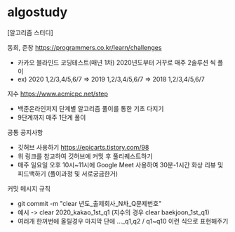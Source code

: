 # algostudy
[알고리즘 스터디]

동희, 준창 https://programmers.co.kr/learn/challenges
- 카카오 블라인드 코딩테스트(매년 1차) 2020년도부터 거꾸로 매주 2솔루션 씩 풀이
- ex) 2020 1,2/3,4/5,6/7 => 2019 1,2/3,4/5,6/7 => 2018 1,2/3,4/5,6/7

지수 https://www.acmicpc.net/step
- 백준온라인저지 단계별 알고리즘 풀이를 통한 기초 다지기
- 9단계까지 매주 1단계 풀이

공통 공지사항
- 깃허브 사용하기 https://epicarts.tistory.com/98
- 위 링크를 참고하여 깃허브에 커밋 후 풀리퀘스트하기
- 매주 일요일 오후 10시~11시에 Google Meet 사용하여 30분-1시간 화상 리뷰 및 피드백하기 (풀이과정 및 서로궁금한거)

커밋 메시지 규칙
- git commit -m "clear 년도_출제회사_N차_Q문제번호"
- 예시 -> clear 2020_kakao_1st_q1 (지수의 경우 clear baekjoon_1st_q1)
- 여러개 한꺼번에 올릴경우 마지막 단에 ..._q1,q2 / q1~q10 이런 식으로 표현해주기
